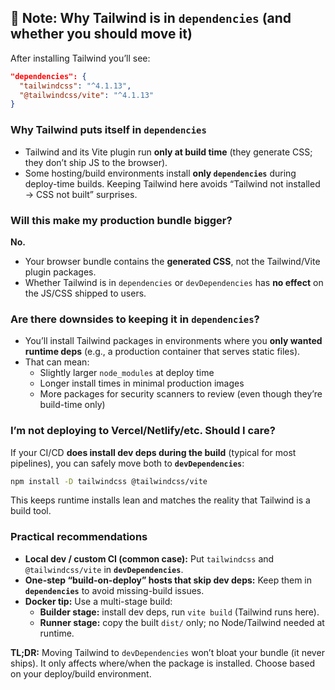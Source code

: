## 📌 Note: Why Tailwind is in `dependencies` (and whether you should move it)

After installing Tailwind you’ll see:

```json
"dependencies": {
  "tailwindcss": "^4.1.13",
  "@tailwindcss/vite": "^4.1.13"
}
```

### Why Tailwind puts itself in `dependencies`
- Tailwind and its Vite plugin run **only at build time** (they generate CSS; they don’t ship JS to the browser).
- Some hosting/build environments install **only `dependencies`** during deploy-time builds. Keeping Tailwind here avoids “Tailwind not installed → CSS not built” surprises.

### Will this make my production bundle bigger?
**No.**
- Your browser bundle contains the **generated CSS**, not the Tailwind/Vite plugin packages.
- Whether Tailwind is in `dependencies` or `devDependencies` has **no effect** on the JS/CSS shipped to users.

### Are there downsides to keeping it in `dependencies`?
- You’ll install Tailwind packages in environments where you **only wanted runtime deps** (e.g., a production container that serves static files).
- That can mean:
    - Slightly larger `node_modules` at deploy time
    - Longer install times in minimal production images
    - More packages for security scanners to review (even though they’re build-time only)

### I’m not deploying to Vercel/Netlify/etc. Should I care?
If your CI/CD **does install dev deps during the build** (typical for most pipelines), you can safely move both to **`devDependencies`**:

```bash
npm install -D tailwindcss @tailwindcss/vite
```

This keeps runtime installs lean and matches the reality that Tailwind is a build tool.

### Practical recommendations
- **Local dev / custom CI (common case):** Put `tailwindcss` and `@tailwindcss/vite` in **`devDependencies`**.
- **One-step “build-on-deploy” hosts that skip dev deps:** Keep them in **`dependencies`** to avoid missing-build issues.
- **Docker tip:** Use a multi-stage build:
    - **Builder stage:** install dev deps, run `vite build` (Tailwind runs here).
    - **Runner stage:** copy the built `dist/` only; no Node/Tailwind needed at runtime.

**TL;DR:** Moving Tailwind to `devDependencies` won’t bloat your bundle (it never ships). It only affects where/when the package is installed. Choose based on your deploy/build environment.
```
